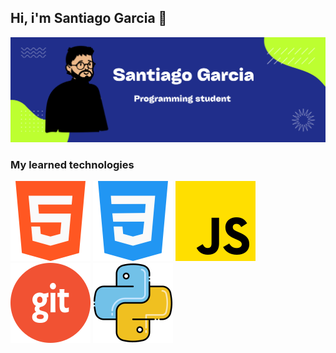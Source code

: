 ## Hi, i'm Santiago Garcia 👋

![Banner](images/banner.png)

### My learned technologies
<div>

  ![html](images/html-5.png)
  ![css](images/css-3.png)
  ![JavaScript](images/js.png)
  ![css](images/git.png)
  ![css](images/piton.png)
</div>


<!--
**SantiagoGZ1/SantiagoGZ1** is a ✨ _special_ ✨ repository because its `README.md` (this file) appears on your GitHub profile.

Here are some ideas to get you started:

- 🔭 I’m currently working on ...
- 🌱 I’m currently learning ...
- 👯 I’m looking to collaborate on ...
- 🤔 I’m looking for help with ...
- 💬 Ask me about ...
- 📫 How to reach me: ...
- 😄 Pronouns: ...
- ⚡ Fun fact: ...
-->
